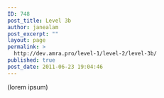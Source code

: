 ```yaml
---
ID: 748
post_title: Level 3b
author: janealam
post_excerpt: ""
layout: page
permalink: >
  http://dev.amra.pro/level-1/level-2/level-3b/
published: true
post_date: 2011-06-23 19:04:46
---
```

(lorem ipsum)